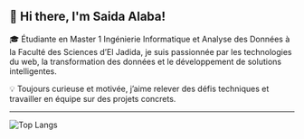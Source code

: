 ## 👋 Hi there, I'm Saida Alaba!

🎓 Étudiante en Master 1 Ingénierie Informatique et Analyse des Données à la Faculté des Sciences d’El Jadida, je suis passionnée par les technologies du web, la transformation des données et le développement de solutions intelligentes.

💡 Toujours curieuse et motivée, j’aime relever des défis techniques et travailler en équipe sur des projets concrets.

---
![Top Langs](https://github-readme-stats.vercel.app/api/top-langs/?username=saidaalaba&layout=compact&theme=radical)




